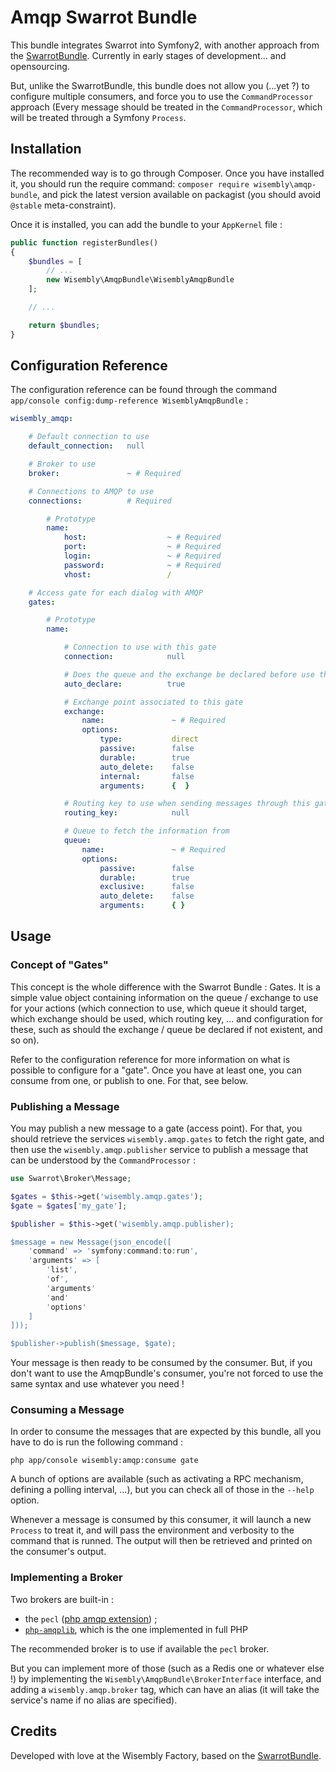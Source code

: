 Amqp Swarrot Bundle
===================
This bundle integrates Swarrot into Symfony2, with another approach from the
[SwarrotBundle](http://github.com/swarrot/SwarrotBundle). Currently in early
stages of development... and opensourcing.

But, unlike the SwarrotBundle, this bundle does not allow you (...yet ?) to
configure multiple consumers, and force you to use the `CommandProcessor`
approach (Every message should be treated in the `CommandProcessor`, which will
be treated through a Symfony `Process`.

Installation
------------
The recommended way is to go through Composer. Once you have installed it, you
should run the require command: `composer require wisembly\amqp-bundle`, and
pick the latest version available on packagist (you should avoid `@stable`
meta-constraint).

Once it is installed, you can add the bundle to your `AppKernel` file :

```php
public function registerBundles()
{
    $bundles = [
        // ...
        new Wisembly\AmqpBundle\WisemblyAmqpBundle
    ];

    // ...

    return $bundles;
}
```

Configuration Reference
-----------------------
The configuration reference can be found through the command
`app/console config:dump-reference WisemblyAmqpBundle` :

```yaml
wisembly_amqp:

    # Default connection to use
    default_connection:   null

    # Broker to use
    broker:               ~ # Required

    # Connections to AMQP to use
    connections:          # Required

        # Prototype
        name:
            host:                  ~ # Required
            port:                  ~ # Required
            login:                 ~ # Required
            password:              ~ # Required
            vhost:                 /

    # Access gate for each dialog with AMQP
    gates:

        # Prototype
        name:

            # Connection to use with this gate
            connection:            null

            # Does the queue and the exchange be declared before use them
            auto_declare:          true

            # Exchange point associated to this gate
            exchange:
                name:               ~ # Required
                options:
                    type:           direct
                    passive:        false
                    durable:        true
                    auto_delete:    false
                    internal:       false
                    arguments:      {  }

            # Routing key to use when sending messages through this gate
            routing_key:            null

            # Queue to fetch the information from
            queue:
                name:               ~ # Required
                options:
                    passive:        false
                    durable:        true
                    exclusive:      false
                    auto_delete:    false
                    arguments:      { }
```

Usage
-----
### Concept of "Gates"
This concept is the whole difference with the Swarrot Bundle : Gates. It is a
simple value object containing information on the queue / exchange to use for
your actions (which connection to use, which queue it should target, which
exchange should be used, which routing key, ... and configuration for these,
such as should the exchange / queue be declared if not existent, and so on).

Refer to the configuration reference for more information on what is possible
to configure for a "gate". Once you have at least one, you can consume from one,
or publish to one. For that, see below.


### Publishing a Message
You may publish a new message to a gate (access point). For that, you should
retrieve the services `wisembly.amqp.gates` to fetch the right gate, and then
use the `wisembly.amqp.publisher` service to publish a message that can be
understood by the `CommandProcessor` :

```php
use Swarrot\Broker\Message;

$gates = $this->get('wisembly.amqp.gates');
$gate = $gates['my_gate'];

$publisher = $this->get('wisembly.amqp.publisher);

$message = new Message(json_encode([
    'command' => 'symfony:command:to:run',
    'arguments' => [
        'list',
        'of',
        'arguments'
        'and'
        'options'
    ]
]));

$publisher->publish($message, $gate);
```

Your message is then ready to be consumed by the consumer. But, if you don't
want to use the AmqpBundle's consumer, you're not forced to use the same syntax
and use whatever you need !

### Consuming a Message
In order to consume the messages that are expected by this bundle, all you have
to do is run the following command :

```
php app/console wisembly:amqp:consume gate
```

A bunch of options are available (such as activating a RPC mechanism, defining
a polling interval, ...), but you can check all of those in the `--help` option.

Whenever a message is consumed by this consumer, it will launch a new `Process`
to treat it, and will pass the environment and verbosity to the command that is
runned. The output will then be retrieved and printed on the consumer's output.

### Implementing a Broker
Two brokers are built-in :

- the `pecl` ([php amqp extension](https://pecl.php.net/package/amqp)) ;
- [`php-amqplib`](https://github.com/php-amqplib/php-amqplib), which is the one
  implemented in full PHP

The recommended broker is to use if available the `pecl` broker.

But you can implement more of those (such as a Redis one or whatever else !) by
implementing the `Wisembly\AmqpBundle\BrokerInterface` interface, and adding a
`wisembly.amqp.broker` tag, which can have an alias (it will take the service's
name if no alias are specified).

Credits
-------
Developed with love at the Wisembly Factory, based on the
[SwarrotBundle](http://github.com/swarrot/SwarrotBundle).
